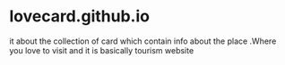 # lovecard.github.io
it about the collection of card which contain info about the place .Where you love to visit and it is basically tourism website
